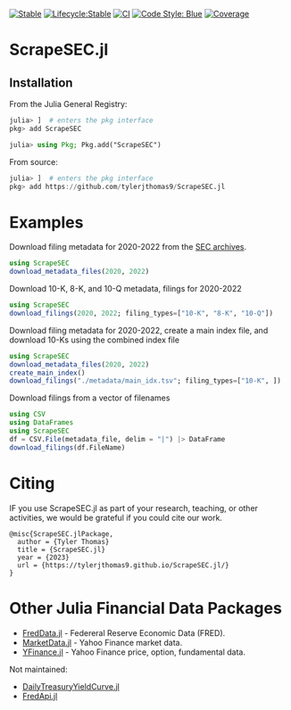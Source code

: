 [![Stable](https://img.shields.io/badge/docs-stable-blue.svg)](https://docs.juliahub.com/ScrapeSEC/)
[![Lifecycle:Stable](https://img.shields.io/badge/Lifecycle-Stable-97ca00)](https://github.com/bcgov/repomountie/blob/master/doc/lifecycle-badges.md)
[![CI](https://github.com/tylerjthomas9/ScrapeSEC.jl/actions/workflows/ci.yml/badge.svg)](https://github.com/tylerjthomas9/ScrapeSEC.jl/actions/workflows/ci.yml)
 [![Code Style: Blue](https://img.shields.io/badge/code%20style-blue-4495d1.svg)](https://github.com/invenia/BlueStyle)
 [![Coverage](http://codecov.io/github/tylerjthomas9/ScrapeSEC.jl/coverage.svg?branch=main)](https://codecov.io/gh/tylerjthomas9/ScrapeSEC.jl)



# ScrapeSEC.jl

## Installation

From the Julia General Registry:
```julia
julia> ]  # enters the pkg interface
pkg> add ScrapeSEC
```

```julia
julia> using Pkg; Pkg.add("ScrapeSEC")
```

From source:
```julia
julia> ]  # enters the pkg interface
pkg> add https://github.com/tylerjthomas9/ScrapeSEC.jl
```
# Examples

Download filing metadata for 2020-2022 from the [SEC archives](https://www.sec.gov/Archives/).

```julia
using ScrapeSEC
download_metadata_files(2020, 2022)
```

Download 10-K, 8-K, and 10-Q metadata, filings for 2020-2022

```julia
using ScrapeSEC
download_filings(2020, 2022; filing_types=["10-K", "8-K", "10-Q"])
```


Download filing metadata for 2020-2022, create a main index file, and download 10-Ks using the combined index file
```julia
using ScrapeSEC
download_metadata_files(2020, 2022)
create_main_index()
download_filings("./metadata/main_idx.tsv"; filing_types=["10-K", ])
```

Download filings from a vector of filenames
```julia
using CSV
using DataFrames
using ScrapeSEC
df = CSV.File(metadata_file, delim = "|") |> DataFrame
download_filings(df.FileName)
```

# Citing

IF you use ScrapeSEC.jl as part of your research, teaching, or other activities, we would be grateful if you could cite our work. 

```
@misc{ScrapeSEC.jlPackage,
  author = {Tyler Thomas}
  title = {ScrapeSEC.jl}
  year = {2023}
  url = {https://tylerjthomas9.github.io/ScrapeSEC.jl/}
}
```

# Other Julia Financial Data Packages
- [FredData.jl](https://github.com/micahjsmith/FredData.jl) - Federeral Reserve Economic Data (FRED). 
- [MarketData.jl](https://github.com/JuliaQuant/MarketData.jl) - Yahoo Finance market data.
- [YFinance.jl](https://github.com/eohne/YFinance.jl) - Yahoo Finance price, option, fundamental data.

Not maintained:
- [DailyTreasuryYieldCurve.jl](https://github.com/tbeason/DailyTreasuryYieldCurve.jl)
- [FredApi.jl](https://github.com/markushhh/FredApi.jl) 

